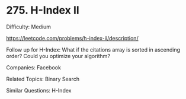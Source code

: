 # 275. H-Index II

Difficulty: Medium

https://leetcode.com/problems/h-index-ii/description/

Follow up for H-Index: What if the citations array is sorted in ascending order? Could you optimize your algorithm?

Companies: Facebook

Related Topics: Binary Search

Similar Questions: H-Index
